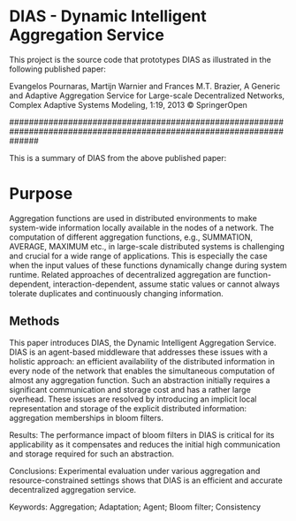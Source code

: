 # DIAS - Dynamic Intelligent Aggregation Service

This project is the source code that prototypes DIAS as illustrated in the following published paper:

Evangelos Pournaras, Martijn Warnier and Frances M.T. Brazier, A Generic and Adaptive Aggregation Service for Large-scale Decentralized Networks, Complex Adaptive Systems Modeling, 1:19, 2013 © SpringerOpen

######################################################################################################################

This is a summary of DIAS from the above published paper:

# Purpose

Aggregation functions are used in distributed environments to make system-wide information locally available in the nodes of a network. The computation of different aggregation functions, e.g., SUMMATION, AVERAGE, MAXIMUM etc., in large-scale distributed systems is challenging and crucial for a wide range of applications. This is especially the case when the input values of these functions dynamically change during system runtime. Related approaches of decentralized aggregation are function-dependent, interaction-dependent, assume static values or cannot always tolerate duplicates and continuously changing information.

Methods
---

This paper introduces DIAS, the Dynamic Intelligent Aggregation Service. DIAS is an agent-based middleware that addresses these issues with a holistic approach: an efficient availability of the distributed information in every node of the network that enables the simultaneous computation of almost any aggregation function. Such an abstraction initially requires a significant communication and storage cost and has a rather large overhead. These issues are resolved by introducing an implicit local representation and storage of the explicit distributed information: aggregation memberships in bloom filters.

Results: The performance impact of bloom filters in DIAS is critical for its applicability as it compensates and reduces the initial high communication and storage required for such an abstraction.

Conclusions: Experimental evaluation under various aggregation and resource-constrained settings shows that DIAS is an efficient and accurate decentralized aggregation service.

Keywords: Aggregation; Adaptation; Agent; Bloom filter; Consistency
